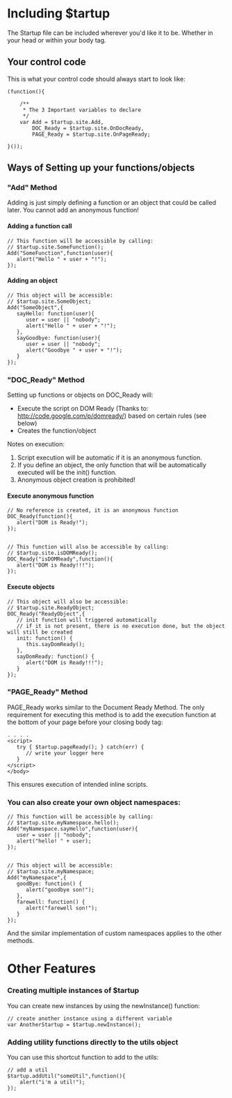 Including $tartup
=================
The Startup file can be included wherever you'd like it to be. 
Whether in your head or within your body tag.


Your control code
-----------------
This is what your control code should always start to look like:

	(function(){
		
		/** 
		 * The 3 Important variables to declare
		 */
		var Add = $tartup.site.Add,
			DOC_Ready = $tartup.site.OnDocReady,
			PAGE_Ready = $tartup.site.OnPageReady;
		
	}());
	

Ways of Setting up your functions/objects
-----------------------------------------

### "Add" Method
Adding is just simply defining a function or an object that could be called later.
You cannot add an anonymous function!

#### Adding a function call

	// This function will be accessible by calling:
	// $tartup.site.SomeFunction();
	Add("SomeFunction",function(user){
	   alert("Hello " + user + "!");
	});	


#### Adding an object
	
	// This object will be accessible:
	// $tartup.site.SomeObject;
	Add("SomeObject",{
	   sayHello: function(user){
		  user = user || "nobody";
	      alert("Hello " + user + "!");
	   },
	   sayGoodbye: function(user){
		  user = user || "nobody";
	      alert("Goodbye " + user + "!");
	   }
	});


### "DOC_Ready" Method
Setting up functions or objects on DOC_Ready will:

* Execute the script on DOM Ready (Thanks to: http://code.google.com/p/domready/) based on certain rules (see below)
* Creates the function/object

Notes on execution:

1. Script execution will be automatic if it is an anonymous function.
2. If you define an object, the only function that will be automatically executed will be the init() function.
3. Anonymous object creation is prohibited!

#### Execute anonymous function

	// No reference is created, it is an anonymous function
	DOC_Ready(function(){
	   alert("DOM is Ready!");
	});
 
	
	// This function will also be accessible by calling:
	// $tartup.site.isDOMReady();
	DOC_Ready("isDOMReady",function(){
	   alert("DOM is Ready!!!");
	});
 
	

#### Execute objects

	// This object will also be accessible:
	// $tartup.site.ReadyObject;
	DOC_Ready("ReadyObject",{
	   // init function will triggered automatically
	   // if it is not present, there is no execution done, but the object will still be created
	   init: function() { 
	      this.sayDomReady();
	   },
	   sayDomReady: function() {
	      alert("DOM is Ready!!!");
	   }
	});


### "PAGE_Ready" Method
PAGE_Ready works similar to the Document Ready Method. 
The only requirement for executing this method is to add the execution function
at the bottom of your page before your closing body tag:

	. . . .
	<script>
	   try { $tartup.pageReady(); } catch(err) {
	      // write your logger here
	   }
	</script>
	</body>

This ensures execution of intended inline scripts.


### You can also create your own object namespaces:

	// This function will be accessible by calling:
	// $tartup.site.myNamespace.hello();
	Add("myNamespace.sayHello",function(user){
	   user = user || "nobody";
	   alert("hello! " + user);
	});


	// This object will be accessible:
	// $tartup.site.myNamespace;
	Add("myNamespace",{
	   goodBye: function() {
	      alert("goodbye son!");
	   },
	   farewell: function() {
	      alert("farewell son!");	
	   }
	});
	

And the similar implementation of custom namespaces applies to the other methods.

Other Features
==============

### Creating multiple instances of $tartup
You can create new instances by using the newInstance() function:

	// create another instance using a different variable
	var AnotherStartup = $tartup.newInstance();


### Adding utility functions directly to the utils object
You can use this shortcut function to add to the utils:

	// add a util
	$tartup.addUtil("someUtil",function(){
		alert("i'm a util!");
	});


